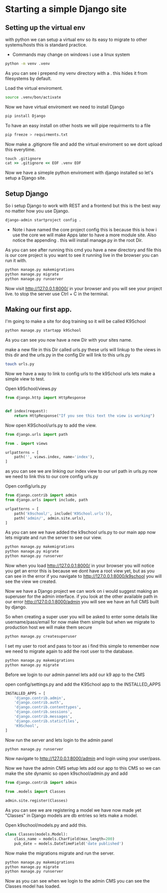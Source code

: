 # Starting a simple Django site

## Setting up the virtual env
with python we can setup a virtual env so its easy to migrate to other systems/hosts this is standard practice.

* Commands may change on windows i use a linux system

```bash
python -m venv .venv
```

As you can see i prepend my venv directory with a . this hides it from filesystems by default.

Load the virtual enviroment.

```bash
source .venv/bon/activate
```
Now we have virtual enviroment we need to install Django

```bash
pip install Django
```
To have an easy install on other hosts we will pipe requirments to a file

```bash
pip freeze > requirments.txt
```

Now make a .gitignore file and add the virtual enviroment so we dont upload this everytime.

```cmd 
touch .gitignore
cat >> .gitignore << EOF .venv EOF
```

Now we have a simeple python enviroment with django installed so let's setup a Django site.

## Setup Django 

So i setup Django to work with REST and a frontend but this is the best way no matter how you use Django.

```bash
django-admin startproject config .
```
* Note i have named the core project config this is because this is how i use the core we will make Apps later to have a more module site. Also notice the appending . this will install manage.py in the root Dir.

As you can see after running this cmd you have a new directory and file this is our core project is you want to see it running live in the browser you can run it with.

```bash
python manage.py makemigrations
python manage.py migrate
python manage.py runserver
```
Now visit http://127.0.0.1:8000/ in your browser and you will see your project live. to stop the server use Ctrl + C in the terminal.

## Making our first app.
I'm going to make a site for dog training so it will be called K9School

```bash 
python manage.py startapp k9School
```
As you can see you now have a new Dir with your sites name.

make a new file in this Dir called urls.py these urls will linkup to the views in this dir and the urls.py in the config Dir will link to this urls.py

```bash
touch urls.py
```
Now we have a way to link to config urls to the k9School urls lets make a simple view to test.

Open k9School/views.py

```py
from django.http import HttpResponse


def index(request):
    return HttpResponse("If you see this text the view is working")
```

Now open K9School/urls.py to add the view.

```py
from django.urls import path

from . import views

urlpatterns = [
    path('', views.index, name='index'),
]
```

as you can see we are linking our index view to our url path in urls.py now we need to link this to our core config urls.py

Open config/urls.py

```py
from django.contrib import admin
from django.urls import include, path

urlpatterns = [
    path('k9school/', include('K9School.urls')),
    path('admin/', admin.site.urls),
]
```
As you can see we have added the k9school urls.py to our main app now lets migrate and run the server to see our view.

```bash
python manage.py makemigrations
python manage.py migrate
python manage.py runserver
```

Now when you load http://127.0.0.1:8000/ in your browser you will notice you get an error this is because we dont have a root view yet, but as you can see in the error if you navigate to http://127.0.0.1:8000/k9school you will see the view we created.

Now we have a Django project we can work on i would suggest making an superuser for the admin interface. if you look at the other available path in our error http://127.0.0.1:8000/admin you will see we have an full CMS built by django. 

So when creating a super user you will be asked to enter some details like username/pass/email for now make them simple but when we migrate to production host we will make them secure

```bash
python manage.py createsuperuser
```
I set my user to root and pass to toor as i find this simple to remember now we need to migrate again to add the root user to the database.

```bash
python manage.py makemigrations
python manage.py migrate
```
Before we login to our admin pannel lets add our k9 app to the CMS

open config/settings.py and add the K9School app to the INSTALLED_APPS

```py
INSTALLED_APPS = [
    'django.contrib.admin',
    'django.contrib.auth',
    'django.contrib.contenttypes',
    'django.contrib.sessions',
    'django.contrib.messages',
    'django.contrib.staticfiles',
    'K9School',
]

```
Now run the server and lets login to the admin panel 

```bash
python manage.py runserver
```
Now navigate to http://127.0.0.1:8000/admin  and login using your user/pass.

Now we have the admin CMS setup lets add our app to this CMS so we can make the site dynamic so open k9school/admin.py and add

```py
from django.contrib import admin

from .models import Classes

admin.site.register(Classes)

```

As you can see we are registering a model we have now made yet "Classes" in Django models are db entries so lets make a model.

Open k9school/models.py and add this.

```py
class Classes(models.Model):
    class_name = models.CharField(max_length=200)
    pub_date = models.DateTimeField('date published')
```

Now make the migrations migrate and run the server.

```bash
python manage.py makemigrations
python manage.py migrate
python manage.py runserver
```

Now as you can see when we login to the admin CMS you can see the Classes model has loaded.